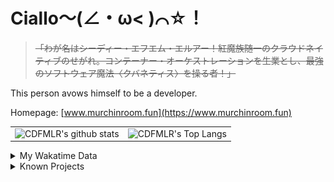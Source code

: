 # Ciallo～(∠・ω< )⌒☆！

> ~~「わが名はシーディー・エフエム・エルアー！紅魔族随一のクラウドネイティブのせがれ。コンテーナー・オーケストレーションを生業とし、最強のソフトウェア魔法〈クバネティス〉を操る者！」~~

This person avows himself to be a developer.

Homepage: [www.murchinroom.fun](https://www.murchinroom.fun)

<!-- <details> -->
 
<!-- <summary>My GitHub Stats</summary> -->

<!-- [![CDFMLR's github stats](https://github-readme-stats.vercel.app/api?username=cdfmlr&count_private=true&show_icons=true&hide_rank=true&hide=contribs)](https://github.com/anuraghazra/github-readme-stats)   ![CDFMLR's Top Langs](https://github-readme-stats.vercel.app/api/top-langs/?username=cdfmlr&layout=compact&hide=jupyter%20notebook,stylus,tex) -->

<table>
	<tr>
		<td valign="center">
    		<img src="https://github-readme-stats.vercel.app/api?username=cdfmlr&count_private=true&show_icons=true&hide_rank=true&hide=contribs" alt="CDFMLR's github stats" />
		</td>
		<td valign="center">
    		<img src="https://github-readme-stats.vercel.app/api/top-langs/?username=cdfmlr&layout=compact&hide=jupyter%20notebook,stylus,tex" alt="CDFMLR's Top Langs" />
		</td>
	</tr>
</table>

<!-- </details>  -->


<details>

<summary>My Wakatime Data</summary>

<!--START_SECTION:waka-->
![Lines of code](https://img.shields.io/badge/From%20Hello%20World%20I%27ve%20Written-9.7%20million%20lines%20of%20code-blue)

**🐱 My GitHub Data** 

> 📦 830.3 kB Used in GitHub's Storage 
 > 
> 🏆 7 Contributions in the Year 2025
 > 
> 🚫 Not Opted to Hire
 > 
> 📜 95 Public Repositories 
 > 
> 🔑 34 Private Repositories 
 > 
**I'm an Early 🐤** 

```text
🌞 Morning                2338 commits        ██████░░░░░░░░░░░░░░░░░░░   23.83 % 
🌆 Daytime                4324 commits        ███████████░░░░░░░░░░░░░░   44.06 % 
🌃 Evening                3076 commits        ████████░░░░░░░░░░░░░░░░░   31.35 % 
🌙 Night                  75 commits          ░░░░░░░░░░░░░░░░░░░░░░░░░   00.76 % 
```
📅 **I'm Most Productive on Tuesday** 

```text
Monday                   1252 commits        ███░░░░░░░░░░░░░░░░░░░░░░   12.76 % 
Tuesday                  1757 commits        ████░░░░░░░░░░░░░░░░░░░░░   17.90 % 
Wednesday                1729 commits        ████░░░░░░░░░░░░░░░░░░░░░   17.62 % 
Thursday                 1405 commits        ████░░░░░░░░░░░░░░░░░░░░░   14.32 % 
Friday                   1471 commits        ████░░░░░░░░░░░░░░░░░░░░░   14.99 % 
Saturday                 1194 commits        ███░░░░░░░░░░░░░░░░░░░░░░   12.17 % 
Sunday                   1005 commits        ███░░░░░░░░░░░░░░░░░░░░░░   10.24 % 
```


📊 **This Week I Spent My Time On** 

```text
💬 Programming Languages: 
No Activity Tracked This Week
```

**I Mostly Code in Go** 

```text
Go                       38 repos            █████████░░░░░░░░░░░░░░░░   34.55 % 
TeX                      7 repos             ██░░░░░░░░░░░░░░░░░░░░░░░   06.36 % 
Swift                    6 repos             █░░░░░░░░░░░░░░░░░░░░░░░░   05.45 % 
Vue                      6 repos             █░░░░░░░░░░░░░░░░░░░░░░░░   05.45 % 
TypeScript               2 repos             ░░░░░░░░░░░░░░░░░░░░░░░░░   01.82 % 
```



**Timeline**

![Lines of Code chart](https://raw.githubusercontent.com/cdfmlr/cdfmlr/master/assets/bar_graph.png)


 Last Updated on 05/01/2025 01:51:27 UTC
<!--END_SECTION:waka-->

</details>

<details>

<summary>Known Projects</summary>

[![Star History Chart](https://api.star-history.com/svg?repos=cdfmlr/pyflowchart,cdfmlr/muvtuber,cdfmlr/crud,cdfmlr/murecom-verse-1,cdfmlr/murecom-intro&type=Date)](https://star-history.com/#cdfmlr/pyflowchart&cdfmlr/muvtuber&cdfmlr/crud&cdfmlr/murecom-verse-1&cdfmlr/murecom-intro&Date)

 </details>
